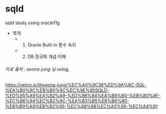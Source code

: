 # sqld
sqld study using oracle11g
- 목적
  - 1. Oracle Bulit-in 함수 숙지
  - 2. DB 정규화 개념 이해

###### 자료 출처 : seona-jung 님 velog, 
https://velog.io/@seona-jung/%EC%A0%9C38%ED%9A%8C-SQL-%EA%B0%9C%EB%B0%9C%EC%9E%90SQLD-%ED%95%A9%EA%B2%A9-%ED%9B%84%EA%B8%B0-%EB%B0%8F-%EC%B6%94%EC%B2%9C-%EA%B3%B5%EB%B6%80-%EB%B0%A9%EB%B2%95-%EC%88%98%EC%A0%95-%EC%A4%91
